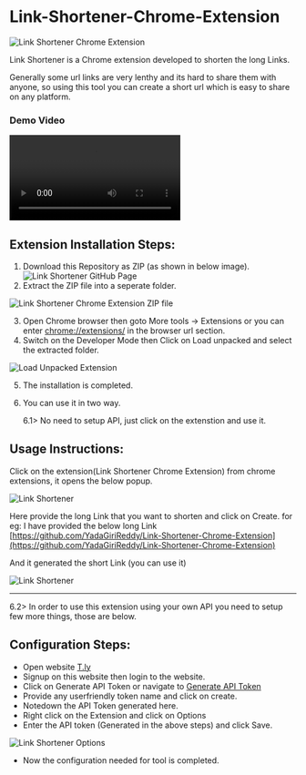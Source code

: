 # Link-Shortener-Chrome-Extension
![Link Shortener Chrome Extension](https://1.bp.blogspot.com/-EGpzJyhzHUs/X27_IYrKpBI/AAAAAAAABIk/fuqwjR5rIwQriz896Gk1iH0Wkj-UJIP6ACLcBGAsYHQ/w200-h200/Logo.png)

Link Shortener is a Chrome extension developed to shorten the long Links.

Generally some url links are very lenthy and its hard to share them with anyone, so using this tool you can create a short url which is easy to share on any platform.

### Demo Video
![Demo Video](https://user-images.githubusercontent.com/74227514/176150980-3a1a45a7-d8e1-4354-bc3b-1b7dc150ec7f.mp4)

## Extension Installation Steps:
1. Download this Repository as ZIP (as shown in below image).
![Link Shortener GitHub Page](https://1.bp.blogspot.com/-Xg0Xjw_8_Zc/X27w__BPfDI/AAAAAAAABHI/inWEWM1SbOkDpOINSBO_83d6kL20KfBXwCLcBGAsYHQ/w640-h402/1.PNG)
2. Extract the ZIP file into a seperate folder.

![Link Shortener Chrome Extension ZIP file](https://1.bp.blogspot.com/-XFZGa6IPFVs/X27w__SsF1I/AAAAAAAABHE/ROaV-abTgTQFkG3dUmN6wV8P5BXg3j5wgCLcBGAsYHQ/s320/2.PNG)

3. Open Chrome browser then goto More tools -> Extensions or you can enter [chrome://extensions/](chrome://extensions/) in the browser url section.
4. Switch on the Developer Mode then Click on Load unpacked and select the extracted folder.

![Load Unpacked Extension](https://1.bp.blogspot.com/-Ww8pyb1C6Uw/X27w_4Sqh8I/AAAAAAAABHA/vzZ40h3i_6sRqkgy-CFH7s5o20zAda2TACLcBGAsYHQ/w400-h181/3.PNG)

5. The installation is completed.

6. You can use it in two way. 
   
   6.1> No need to setup API, just click on the extenstion and use it.

## Usage Instructions:
Click on the extension(Link Shortener Chrome Extension) from chrome extensions, it opens the below popup.

![Link Shortener](https://1.bp.blogspot.com/-IJRoNdJLiRA/X27xA3I3jHI/AAAAAAAABHQ/mdvAloKD-uUgQhBPzZeRsAquSdkuxr3BwCLcBGAsYHQ/s320/5.PNG)

Here provide the long Link that you want to shorten and click on Create.
for eg: I have provided the below long Link [https://github.com/YadaGiriReddy/Link-Shortener-Chrome-Extension](https://github.com/YadaGiriReddy/Link-Shortener-Chrome-Extension)

And it generated the short Link (you can use it)

![Link Shortener](https://1.bp.blogspot.com/-5pW-IZQ5Jgw/X27xA2g-18I/AAAAAAAABHU/KX4yjlmm2IcTDacSqba8t7PJPohAfA4BQCLcBGAsYHQ/s320/6.PNG)
___

   6.2> In order to use this extension using your own API you need to setup few more things, 
   those are below.
   
## Configuration Steps:
* Open website [T.ly](https://t.ly/home)
* Signup on this website then login to the website.
* Click on Generate API Token or navigate to [Generate API Token](https://t.ly/settings#/api)
* Provide any userfriendly token name and click on create.
* Notedown the API Token generated here.
* Right click on the Extension and click on Options
* Enter the API token (Generated in the above steps) and click Save.

![Link Shortener Options](https://1.bp.blogspot.com/-MkbnXkEObvw/X27xAh6U-WI/AAAAAAAABHM/YUlbqgeb1Rk4G9dgFSzTjBUjxhb_7gJQwCLcBGAsYHQ/s320/4.PNG)
* Now the configuration needed for tool is completed.


